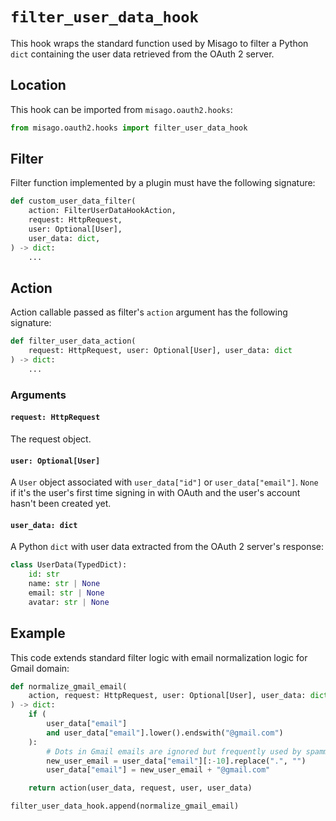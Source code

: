# `filter_user_data_hook`

This hook wraps the standard function used by Misago to filter a Python `dict` containing the user data retrieved from the OAuth 2 server.


## Location

This hook can be imported from `misago.oauth2.hooks`:

```python
from misago.oauth2.hooks import filter_user_data_hook
```


## Filter

Filter function implemented by a plugin must have the following signature:

```python
def custom_user_data_filter(
    action: FilterUserDataHookAction,
    request: HttpRequest,
    user: Optional[User],
    user_data: dict,
) -> dict:
    ...
```


## Action

Action callable passed as filter's `action` argument has the following signature:

```python
def filter_user_data_action(
    request: HttpRequest, user: Optional[User], user_data: dict
) -> dict:
    ...
```

### Arguments

#### `request: HttpRequest`

The request object.

#### `user: Optional[User]`

A `User` object associated with `user_data["id"]` or `user_data["email"]`. `None` if it's the user's first time signing in with OAuth and the user's account hasn't been created yet.

#### `user_data: dict`

A Python `dict` with user data extracted from the OAuth 2 server's response:

```python
class UserData(TypedDict):
    id: str
    name: str | None
    email: str | None
    avatar: str | None
```


## Example

This code extends standard filter logic with email normalization logic for Gmail domain:

```python
def normalize_gmail_email(
    action, request: HttpRequest, user: Optional[User], user_data: dict
) -> dict:
    if (
        user_data["email"]
        and user_data["email"].lower().endswith("@gmail.com")
    ):
        # Dots in Gmail emails are ignored but frequently used by spammers
        new_user_email = user_data["email"][:-10].replace(".", "")
        user_data["email"] = new_user_email + "@gmail.com"

    return action(user_data, request, user, user_data)

filter_user_data_hook.append(normalize_gmail_email)
```